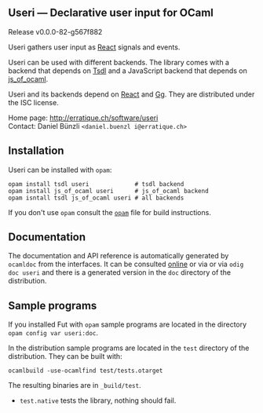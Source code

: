 Useri — Declarative user input for OCaml
-------------------------------------------------------------------------------
Release v0.0.0-82-g567f882

Useri gathers user input as [React][react] signals and events. 

Useri can be used with different backends. The library comes
with a backend that depends on [Tsdl][tsdl] and a JavaScript backend 
that depends on [js_of_ocaml][jsoo].

Useri and its backends depend on [React][react] and [Gg][gg]. They are
distributed under the ISC license.

Home page: http://erratique.ch/software/useri  
Contact: Daniel Bünzli `<daniel.buenzl i@erratique.ch>`

[react]: http://erratique.ch/software/react
[gg]: http://erratique.ch/software/gg
[tsdl]: http://erratique.ch/software/tsdl
[jsoo]: http://ocsigen.org/js_of_ocaml/


## Installation

Useri can be installed with `opam`:

    opam install tsdl useri             # tsdl backend
    opam install js_of_ocaml useri      # js_of_ocaml backend
    opam isntall tsdl js_of_ocaml useri # all backends 

If you don't use `opam` consult the [`opam`](opam) file for build
instructions.


## Documentation

The documentation and API reference is automatically generated by
`ocamldoc` from the interfaces. It can be consulted [online][doc]
or via or via `odig doc useri`
and there is a generated version in the `doc` directory of the 
distribution. 

[doc]: http://erratique.ch/software/useri/doc/Useri


## Sample programs

If you installed Fut with `opam` sample programs are located in
the directory `opam config var useri:doc`. 

In the distribution sample programs are located in the `test`
directory of the distribution. They can be built with:

    ocamlbuild -use-ocamlfind test/tests.otarget

The resulting binaries are in `_build/test`.

- `test.native` tests the library, nothing should fail.
